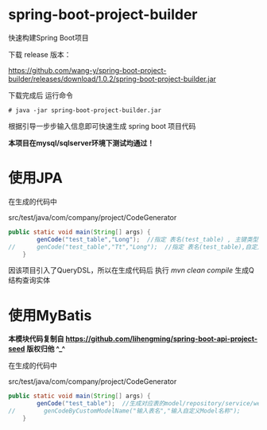 # spring-boot-project-builder

快速构建Spring Boot项目

下载 release 版本：

https://github.com/wang-y/spring-boot-project-builder/releases/download/1.0.2/spring-boot-project-builder.jar

下载完成后 运行命令
```
# java -jar spring-boot-project-builder.jar
```
根据引导一步步输入信息即可快速生成 spring boot 项目代码

**本项目在mysql/sqlserver环境下测试均通过！**


# 使用JPA

在生成的代码中

src/test/java/com/company/project/CodeGenerator

```java
public static void main(String[] args) {
        genCode("test_table","Long");  //指定 表名(test_table) , 主键类型(Long)    生成对应表的model/vo/repository/service/web代码
//      genCode("test_table","Tt","Long");  //指定 表名(test_table),自定义类名(tt), 主键类型(Long);
    }
```

因该项目引入了QueryDSL，所以在生成代码后 执行 _mvn clean compile_  生成Q结构查询实体

# 使用MyBatis

**本模块代码复制自 https://github.com/lihengming/spring-boot-api-project-seed 版权归他 ^_^**

在生成的代码中

src/test/java/com/company/project/CodeGenerator

```java
public static void main(String[] args) {
        genCode("test_table");  //生成对应表的model/repository/service/web代码
//        genCodeByCustomModelName("输入表名","输入自定义Model名称");  
    }
```
